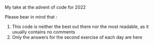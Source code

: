 My take at the advent of code for 2022

Please bear in mind that :
1. This code is neither the best out there nor the most readable, as it usually contains no comments
2. Only the answers for the second exercise of each day are here
